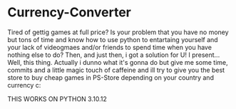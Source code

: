 # Currency-Converter

Tired of gettig games at full price? Is your problem that you have no money but tons of time and know how to use python to entartaing yourself and your lack of videogmaes and/or friends to spend time when you have nothing else to do? Then, and just then, i got a solution for U! I present... Well, this thing. Actually i dunno what it's gonna do but give me some time, commits and a little magic touch of caffeine and ill try to give you the best store to buy cheap games in PS-Store depending on your country and currency c:


THIS WORKS ON PYTHON 3.10.12
